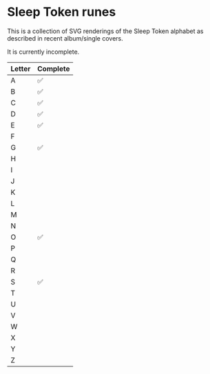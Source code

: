 # Sleep Token runes

This is a collection of SVG renderings of the Sleep Token alphabet as described in recent album/single covers.

It is currently incomplete.

| Letter | Complete |
| --- |----------|
| A | ✅        |
| B | ✅        |
| C | ✅        |
| D | ✅        |
| E | ✅        |
| F |          |
| G | ✅        |
| H |          |
| I |          |
| J |          |
| K |          |
| L |          |
| M |          |
| N |          |
| O | ✅        |
| P |          |
| Q |          |
| R |          |
| S | ✅        |
| T |          |
| U |          |
| V |          |
| W |          |
| X |          |
| Y |          |
| Z |          |
